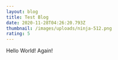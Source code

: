 ```yaml
---
layout: blog
title: Test Blog
date: 2020-11-28T04:26:20.793Z
thumbnail: /images/uploads/ninja-512.png
rating: 5
---
```

Hello World! Again!